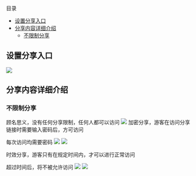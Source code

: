 <!-- START doctoc generated TOC please keep comment here to allow auto update -->
<!-- DON'T EDIT THIS SECTION, INSTEAD RE-RUN doctoc TO UPDATE -->
<div class="help-menu pos-f">目录</div>

- [设置分享入口](#%E8%AE%BE%E7%BD%AE%E5%88%86%E4%BA%AB%E5%85%A5%E5%8F%A3)
- [分享内容详细介绍](#%E5%88%86%E4%BA%AB%E5%86%85%E5%AE%B9%E8%AF%A6%E7%BB%86%E4%BB%8B%E7%BB%8D)
  - [不限制分享](#%E4%B8%8D%E9%99%90%E5%88%B6%E5%88%86%E4%BA%AB)

<!-- END doctoc generated TOC please keep comment here to allow auto update -->

## 设置分享入口

![](/node/docs-static/share-1.png)

## 分享内容详细介绍

### 不限制分享
顾名思义，没有任何分享限制，任何人都可以访问
![](/node/docs-static/share-2.png)
加密分享，游客在访问分享链接时需要输入密码后，方可访问

每次访问均需要密码
![](/node/docs-static/share-3.png)
![](/node/docs-static/share-6.png)

时效分享，游客只有在规定时间内，才可以进行正常访问

超过时间后，将不被允许访问
![](/node/docs-static/share-4.png)
![](/node/docs-static/share-5.png)
